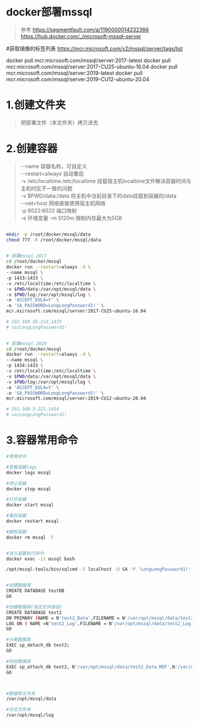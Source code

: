 # docker部署mssql
> 参考 https://segmentfault.com/a/1190000014232366
> https://hub.docker.com/_/microsoft-mssql-server

#获取镜像的标签列表
https://mcr.microsoft.com/v2/mssql/server/tags/list


docker pull mcr.microsoft.com/mssql/server:2017-latest
docker pull mcr.microsoft.com/mssql/server:2017-CU25-ubuntu-16.04
docker pull mcr.microsoft.com/mssql/server:2019-latest
docker pull mcr.microsoft.com/mssql/server:2019-CU12-ubuntu-20.04

 

# 1.创建文件夹
> 把部署文件（本文件夹）拷贝进去


# 2.创建容器
> --name 容器名称，可自定义  
> --restart=always 自动重启  
> -v /etc/localtime:/etc/localtime 挂载宿主机localtime文件解决容器时间与主机时区不一致的问题  
> -v $PWD/data:/data 将主机中当前目录下的data挂载到容器的/data  
> --net=host 网络直接使用宿主机网络  
> -p 6022:6022 端口映射  
> -e 环境变量
> -m 5120m 限制内存最大为5GB

``` bash

mkdir -p /root/docker/mssql/data
chmod 777 -R /root/docker/mssql/data

 
# 部署mssql 2017
cd /root/docker/mssql
docker run --restart=always -d \
--name mssql \
-p 1433:1433 \
-v /etc/localtime:/etc/localtime \
-v $PWD/data:/var/opt/mssql/data \
-v $PWD/log:/var/opt/mssql/log \
-e 'ACCEPT_EULA=Y' \
-e 'SA_PASSWORD=LongLongPassword1!' \
mcr.microsoft.com/mssql/server:2017-CU25-ubuntu-16.04

# 192.168.56.213,1433
# sa/LongLongPassword1!

```

``` bash
 
# 部署mssql 2019
cd /root/docker/mssql
docker run --restart=always -d \
--name mssql \
-p 1434:1433 \
-v /etc/localtime:/etc/localtime \
-v $PWD/data:/var/opt/mssql/data \
-v $PWD/log:/var/opt/mssql/log \
-e 'ACCEPT_EULA=Y' \
-e 'SA_PASSWORD=LongLongPassword1!' \
mcr.microsoft.com/mssql/server:2019-CU12-ubuntu-20.04

# 192.168.3.221,1434
# sa/LongLongPassword1!

```



# 3.容器常用命令

``` bash
#常用命令

#查看容器logs
docker logs mssql

#停止容器
docker stop mssql

#打开容器
docker start mssql

#重启容器
docker restart mssql

#删除容器
docker rm mssql -f


#进入容器执行命令
docker exec -it mssql bash

/opt/mssql-tools/bin/sqlcmd -S localhost -U SA -P 'LongLongPassword1!'


#创建数据库
CREATE DATABASE testDB
GO

#创建数据库(指定文件路径)
CREATE DATABASE test2 
ON PRIMARY (NAME = N'test2_Data',FILENAME = N'/var/opt/mssql/data/test2_Data.MDF' ,FILEGROWTH = 10%) 
LOG ON ( NAME =N'test2_Log',FILENAME = N'/var/opt/mssql/data/test2_Log.LDF' ,FILEGROWTH = 10%)
GO

#分离数据库
EXEC sp_detach_db test2;
GO

#附加数据库
EXEC sp_attach_db test2, N'/var/opt/mssql/data/test2_Data.MDF',N'/var/opt/mssql/data/test2_Log.LDF';
GO



#数据库文件夹
/var/opt/mssql/data

#日志文件夹
/var/opt/mssql/log


```